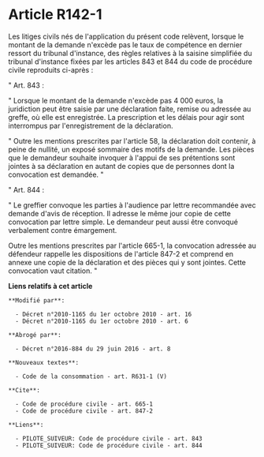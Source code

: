 # Article R142-1

Les litiges civils nés de l'application du présent code relèvent, lorsque le montant de la demande n'excède pas le taux de
compétence en dernier ressort du tribunal d'instance, des règles relatives à la saisine simplifiée du tribunal d'instance
fixées par les articles 843 et 844 du code de procédure civile reproduits ci-après : 

" Art. 843 : 

" Lorsque le montant de la demande n'excède pas 4 000 euros, la juridiction peut être saisie par une déclaration faite,
remise ou adressée au greffe, où elle est enregistrée. La prescription et les délais pour agir sont interrompus par
l'enregistrement de la déclaration. 

" Outre les mentions prescrites par l'article 58, la déclaration doit contenir, à peine de nullité, un exposé sommaire des
motifs de la demande. Les pièces que le demandeur souhaite invoquer à l'appui de ses prétentions sont jointes à sa
déclaration en autant de copies que de personnes dont la convocation est demandée. " 

" Art. 844 : 

" Le greffier convoque les parties à l'audience par lettre recommandée avec demande d'avis de réception. Il adresse le même
jour copie de cette convocation par lettre simple. Le demandeur peut aussi être convoqué verbalement contre émargement. 

Outre les mentions prescrites par l'article 665-1, la convocation adressée au défendeur rappelle les dispositions de
l'article 847-2 et comprend en annexe une copie de la déclaration et des pièces qui y sont jointes. Cette convocation vaut
citation. "

**Liens relatifs à cet article**

	**Modifié par**:

	  - Décret n°2010-1165 du 1er octobre 2010 - art. 16
	  - Décret n°2010-1165 du 1er octobre 2010 - art. 6

	**Abrogé par**:

	  - Décret n°2016-884 du 29 juin 2016 - art. 8

	**Nouveaux textes**:

	  - Code de la consommation - art. R631-1 (V)

	**Cite**:

	  - Code de procédure civile - art. 665-1
	  - Code de procédure civile - art. 847-2

	**Liens**:

	  - PILOTE_SUIVEUR: Code de procédure civile - art. 843
	  - PILOTE_SUIVEUR: Code de procédure civile - art. 844
